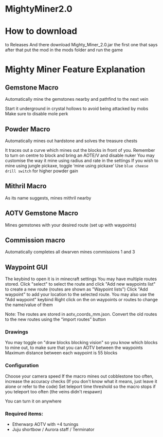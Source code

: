 # MightyMiner2.0
# How to download 
to Releases
And there download Mighty_Miner_2.0.jar the first one that says after that put the mod in the mods folder and run the game
# Mighty Miner Feature Explanation

## Gemstone Macro
Automatically mine the gemstones nearby and pathfind to the next vein

Start it underground in crystal hollows to avoid being attacked by mobs
Make sure to disable mole perk

## Powder Macro
Automatically mines out hardstone and solves the treasure chests

It traces out a curve which mines out the blocks in front of you. 
Remember to turn on centre to block and bring an AOTE/V and disable nuker
You may customise the way it mine using radius and rate in the settings
If you wish to mine using jungle pickaxe, toggle ‘mine using pickaxe’
Use ``blue cheese drill switch`` for higher powder gain

## Mithril Macro
As its name suggests, mines mithril nearby

## AOTV Gemstone Macro 
Mines gemstones with your desired route (set up with waypoints)

## Commission macro
Automatically completes all dwarven mines commissions 1 and 3

## Waypoint GUI
The keybind to open it is in minecraft settings
You may have multiple routes stored. Click "select" to select the route and click "Add new waypoints list" to create a new route (routes are shown as "Waypoint lists") 
Click "Add waypoint" to add your location to the selected route. You may also use the "Add waypoint" keybind
Right click on the on waypoints or routes to change the name/value of them 

Note: The routes are stored in aotv_coords_mm.json.
Convert the old routes to the new routes using the “import routes” button

### Drawings 
You may toggle on "draw blocks blocking vision" so you know which blocks to mine out, to make sure that you can AOTV between the waypoints
Maximum distance between each waypoint is 55 blocks

### Configuration
Choose your camera speed
If the macro mines out cobblestone too often, increase the accuracy checks (If you don't know what it means, just leave it alone or refer to the code) 
Set teleport time threshold so the macro stops if you teleport too often (the veins didn't respawn)

You can turn it on anywhere

### Required items:
- Etherwarp AOTV with +4 tunings
- Juju shortbow / Aurora staff / Terminator
